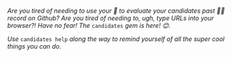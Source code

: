 *Are you tired of needing to use your 👀 to evaluate your candidates past 🏃‍♀️ record on Github? Are you tired of needing to, ugh, type URLs into your browser?! Have no fear! The* `candidates` *gem is here! 😊.*

*Use* `candidates help` *along the way to remind yourself of all the super cool things you can do.*
